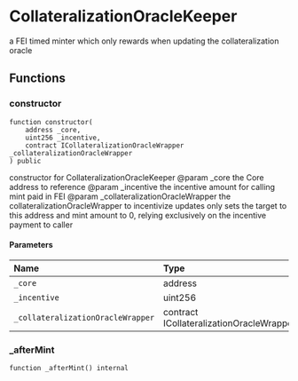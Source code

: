 # CollateralizationOracleKeeper

a FEI timed minter which only rewards when updating the collateralization oracle

## Functions

### constructor

```solidity
function constructor(
    address _core,
    uint256 _incentive,
    contract ICollateralizationOracleWrapper _collateralizationOracleWrapper
) public
```

constructor for CollateralizationOracleKeeper
        @param _core the Core address to reference
        @param _incentive the incentive amount for calling mint paid in FEI
        @param _collateralizationOracleWrapper the collateralizationOracleWrapper to incentivize updates only
        sets the target to this address and mint amount to 0, relying exclusively on the incentive payment to caller

#### Parameters

| Name | Type | Description |
| :--- | :--- | :---------- |
| `_core` | address |  |
| `_incentive` | uint256 |  |
| `_collateralizationOracleWrapper` | contract ICollateralizationOracleWrapper |  |

### _afterMint

```solidity
function _afterMint() internal
```

